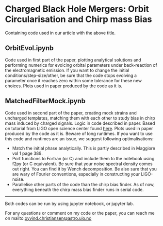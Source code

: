 # Charged Black Hole Mergers: Orbit Circularisation and Chirp mass Bias
Containing code used in our article with the above title.

## OrbitEvol.ipynb
Code used in first part of the paper, plotting analytical solutions and performing numerics for evolcing orbital parameters under back-reaction of the electromagnetic emission. If you want to change the initial conditions/step-size/other, be sure that the code stops evolving a parameter once it reaches zero within some tolerance for these new choices. Plots used in paper produced by the code as it is.

## MatchedFilterMock.ipynb
Code used in second part of the paper, creating mock strains and uncharged templates, matching them with each other to study bias in chirp mass induced by charged signals. Logic in code described in paper. Based on tutorial from LIGO open science center found [here](https://www.gw-openscience.org/GW150914data/LOSC_Event_tutorial_GW150914.html#Matched-filtering-to-find-the-signal). Plots used in paper produced by the code as it is. Beware of long runtimes. If you want to use this code and runtimes are an issue, we suggest following optimalisations:
* Match the initial phase analytically. This is partly described in Maggiore vol 1 page 389.
* Port functions to Fortran (or C) and include them to the notebook using f2py (or C equivalent). Be sure that your noise spectral density comes out right. You can find it by Wench decomposition. Be also sure that you are wary of Fourier conventions, especially in constructing your LIGO-noise.
* Parallelise other parts of the code than the chirp bias finder. As of now, everything beneath the chirp mass bias finder runs in serial code.

-----------------

Both codes can be run by using jupyter notebook, or jupyter lab.

For any questions or comment on my code or the paper, you can reach me on mailto:oyvind.christiansen@astro.uio.no
